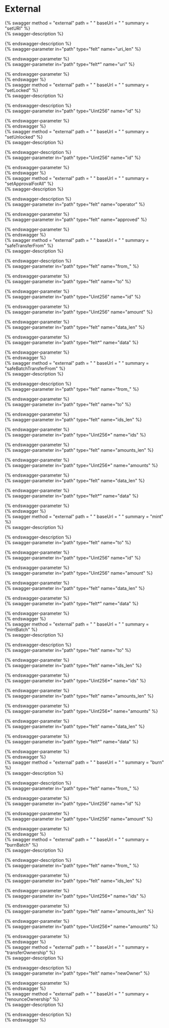 
External
========
  
{% swagger method = "external" path = " " baseUrl = " " summary = "setURI" %}  
{% swagger-description %}  
  
{% endswagger-description %}  
{% swagger-parameter in="path" type="felt" name="uri_len" %}  
  
{% endswagger-parameter %}  
{% swagger-parameter in="path" type="felt*" name="uri" %}  
  
{% endswagger-parameter %}  
{% endswagger %}  
{% swagger method = "external" path = " " baseUrl = " " summary = "setLocked" %}  
{% swagger-description %}  
  
{% endswagger-description %}  
{% swagger-parameter in="path" type="Uint256" name="id" %}  
  
{% endswagger-parameter %}  
{% endswagger %}  
{% swagger method = "external" path = " " baseUrl = " " summary = "setUnlocked" %}  
{% swagger-description %}  
  
{% endswagger-description %}  
{% swagger-parameter in="path" type="Uint256" name="id" %}  
  
{% endswagger-parameter %}  
{% endswagger %}  
{% swagger method = "external" path = " " baseUrl = " " summary = "setApprovalForAll" %}  
{% swagger-description %}  
  
{% endswagger-description %}  
{% swagger-parameter in="path" type="felt" name="operator" %}  
  
{% endswagger-parameter %}  
{% swagger-parameter in="path" type="felt" name="approved" %}  
  
{% endswagger-parameter %}  
{% endswagger %}  
{% swagger method = "external" path = " " baseUrl = " " summary = "safeTransferFrom" %}  
{% swagger-description %}  
  
{% endswagger-description %}  
{% swagger-parameter in="path" type="felt" name="from_" %}  
  
{% endswagger-parameter %}  
{% swagger-parameter in="path" type="felt" name="to" %}  
  
{% endswagger-parameter %}  
{% swagger-parameter in="path" type="Uint256" name="id" %}  
  
{% endswagger-parameter %}  
{% swagger-parameter in="path" type="Uint256" name="amount" %}  
  
{% endswagger-parameter %}  
{% swagger-parameter in="path" type="felt" name="data_len" %}  
  
{% endswagger-parameter %}  
{% swagger-parameter in="path" type="felt*" name="data" %}  
  
{% endswagger-parameter %}  
{% endswagger %}  
{% swagger method = "external" path = " " baseUrl = " " summary = "safeBatchTransferFrom" %}  
{% swagger-description %}  
  
{% endswagger-description %}  
{% swagger-parameter in="path" type="felt" name="from_" %}  
  
{% endswagger-parameter %}  
{% swagger-parameter in="path" type="felt" name="to" %}  
  
{% endswagger-parameter %}  
{% swagger-parameter in="path" type="felt" name="ids_len" %}  
  
{% endswagger-parameter %}  
{% swagger-parameter in="path" type="Uint256*" name="ids" %}  
  
{% endswagger-parameter %}  
{% swagger-parameter in="path" type="felt" name="amounts_len" %}  
  
{% endswagger-parameter %}  
{% swagger-parameter in="path" type="Uint256*" name="amounts" %}  
  
{% endswagger-parameter %}  
{% swagger-parameter in="path" type="felt" name="data_len" %}  
  
{% endswagger-parameter %}  
{% swagger-parameter in="path" type="felt*" name="data" %}  
  
{% endswagger-parameter %}  
{% endswagger %}  
{% swagger method = "external" path = " " baseUrl = " " summary = "mint" %}  
{% swagger-description %}  
  
{% endswagger-description %}  
{% swagger-parameter in="path" type="felt" name="to" %}  
  
{% endswagger-parameter %}  
{% swagger-parameter in="path" type="Uint256" name="id" %}  
  
{% endswagger-parameter %}  
{% swagger-parameter in="path" type="Uint256" name="amount" %}  
  
{% endswagger-parameter %}  
{% swagger-parameter in="path" type="felt" name="data_len" %}  
  
{% endswagger-parameter %}  
{% swagger-parameter in="path" type="felt*" name="data" %}  
  
{% endswagger-parameter %}  
{% endswagger %}  
{% swagger method = "external" path = " " baseUrl = " " summary = "mintBatch" %}  
{% swagger-description %}  
  
{% endswagger-description %}  
{% swagger-parameter in="path" type="felt" name="to" %}  
  
{% endswagger-parameter %}  
{% swagger-parameter in="path" type="felt" name="ids_len" %}  
  
{% endswagger-parameter %}  
{% swagger-parameter in="path" type="Uint256*" name="ids" %}  
  
{% endswagger-parameter %}  
{% swagger-parameter in="path" type="felt" name="amounts_len" %}  
  
{% endswagger-parameter %}  
{% swagger-parameter in="path" type="Uint256*" name="amounts" %}  
  
{% endswagger-parameter %}  
{% swagger-parameter in="path" type="felt" name="data_len" %}  
  
{% endswagger-parameter %}  
{% swagger-parameter in="path" type="felt*" name="data" %}  
  
{% endswagger-parameter %}  
{% endswagger %}  
{% swagger method = "external" path = " " baseUrl = " " summary = "burn" %}  
{% swagger-description %}  
  
{% endswagger-description %}  
{% swagger-parameter in="path" type="felt" name="from_" %}  
  
{% endswagger-parameter %}  
{% swagger-parameter in="path" type="Uint256" name="id" %}  
  
{% endswagger-parameter %}  
{% swagger-parameter in="path" type="Uint256" name="amount" %}  
  
{% endswagger-parameter %}  
{% endswagger %}  
{% swagger method = "external" path = " " baseUrl = " " summary = "burnBatch" %}  
{% swagger-description %}  
  
{% endswagger-description %}  
{% swagger-parameter in="path" type="felt" name="from_" %}  
  
{% endswagger-parameter %}  
{% swagger-parameter in="path" type="felt" name="ids_len" %}  
  
{% endswagger-parameter %}  
{% swagger-parameter in="path" type="Uint256*" name="ids" %}  
  
{% endswagger-parameter %}  
{% swagger-parameter in="path" type="felt" name="amounts_len" %}  
  
{% endswagger-parameter %}  
{% swagger-parameter in="path" type="Uint256*" name="amounts" %}  
  
{% endswagger-parameter %}  
{% endswagger %}  
{% swagger method = "external" path = " " baseUrl = " " summary = "transferOwnership" %}  
{% swagger-description %}  
  
{% endswagger-description %}  
{% swagger-parameter in="path" type="felt" name="newOwner" %}  
  
{% endswagger-parameter %}  
{% endswagger %}  
{% swagger method = "external" path = " " baseUrl = " " summary = "renounceOwnership" %}  
{% swagger-description %}  
  
{% endswagger-description %}  
{% endswagger %}